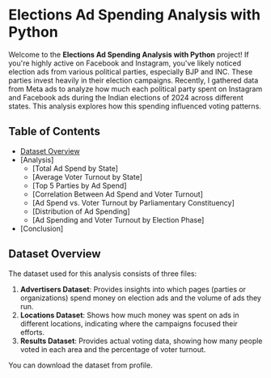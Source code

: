 # Elections Ad Spending Analysis with Python

Welcome to the **Elections Ad Spending Analysis with Python** project! If you're highly active on Facebook and Instagram, you've likely noticed election ads from various political parties, especially BJP and INC. These parties invest heavily in their election campaigns. Recently, I gathered data from Meta ads to analyze how much each political party spent on Instagram and Facebook ads during the Indian elections of 2024 across different states. This analysis explores how this spending influenced voting patterns.

## Table of Contents

- [Dataset Overview](#dataset-overview)
- [Analysis]
  - [Total Ad Spend by State]
  - [Average Voter Turnout by State]
  - [Top 5 Parties by Ad Spend]
  - [Correlation Between Ad Spend and Voter Turnout]
  - [Ad Spend vs. Voter Turnout by Parliamentary Constituency]
  - [Distribution of Ad Spending]
  - [Ad Spending and Voter Turnout by Election Phase]
- [Conclusion]

## Dataset Overview

The dataset used for this analysis consists of three files:

1. **Advertisers Dataset**: Provides insights into which pages (parties or organizations) spend money on election ads and the volume of ads they run.
2. **Locations Dataset**: Shows how much money was spent on ads in different locations, indicating where the campaigns focused their efforts.
3. **Results Dataset**: Provides actual voting data, showing how many people voted in each area and the percentage of voter turnout.

You can download the dataset from profile.



